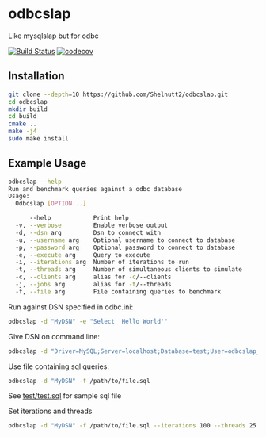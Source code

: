 # odbcslap
Like mysqlslap but for odbc

[![Build Status](https://travis-ci.org/Shelnutt2/odbcslap.svg?branch=master)](https://travis-ci.org/Shelnutt2/odbcslap)
[![codecov](https://codecov.io/gh/Shelnutt2/odbcslap/branch/master/graph/badge.svg)](https://codecov.io/gh/Shelnutt2/odbcslap)


## Installation

```bash
git clone --depth=10 https://github.com/Shelnutt2/odbcslap.git
cd odbcslap
mkdir build
cd build
cmake ..
make -j4
sudo make install
```

## Example Usage


```bash
odbcslap --help
Run and benchmark queries against a odbc database
Usage:
  Odbcslap [OPTION...]

      --help            Print help
  -v, --verbose         Enable verbose output
  -d, --dsn arg         Dsn to connect with
  -u, --username arg    Optional username to connect to database
  -p, --password arg    Optional password to connect to database
  -e, --execute arg     Query to execute
  -i, --iterations arg  Number of iterations to run
  -t, --threads arg     Number of simultaneous clients to simulate
  -c, --clients arg     alias for -c/--clients
  -j, --jobs arg        alias for -t/--threads
  -f, --file arg        File containing queries to benchmark
```

Run against DSN specified in odbc.ini:

```bash
odbcslap -d "MyDSN" -e "Select 'Hello World'"
```

Give DSN on command line:

```bash
odbcslap -d "Driver=MySQL;Server=localhost;Database=test;User=odbcslap_test;Password=;" -e "Select 'Hello World'"
```

Use file containing sql queries:

```bash
odbcslap -d "MyDSN" -f /path/to/file.sql
```

See [test/test.sql](test/test.sql) for sample sql file


Set iterations and threads

```bash
odbcslap -d "MyDSN" -f /path/to/file.sql --iterations 100 --threads 25
```

